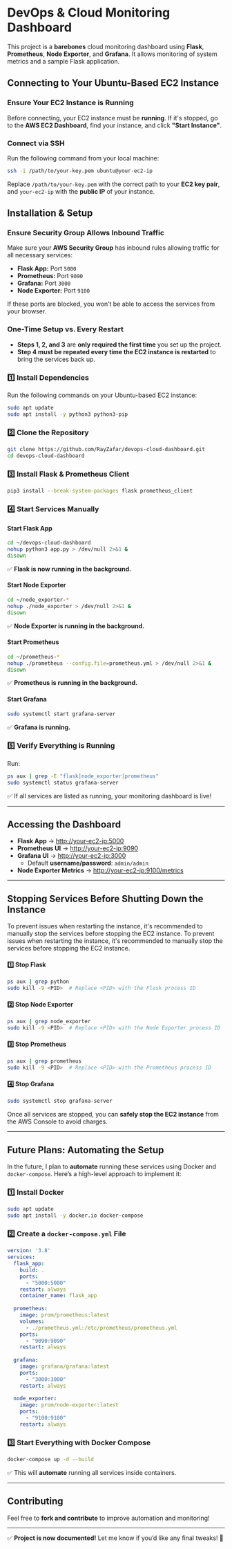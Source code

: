 # DevOps & Cloud Monitoring Dashboard

This project is a **barebones** cloud monitoring dashboard using **Flask**, **Prometheus**, **Node Exporter**, and **Grafana**. It allows monitoring of system metrics and a sample Flask application.

## **Connecting to Your Ubuntu-Based EC2 Instance**

### **Ensure Your EC2 Instance is Running**

Before connecting, your EC2 instance must be **running**. If it's stopped, go to the **AWS EC2 Dashboard**, find your instance, and click **"Start Instance"**.

### **Connect via SSH**

Run the following command from your local machine:

```sh
ssh -i /path/to/your-key.pem ubuntu@your-ec2-ip
```

Replace `/path/to/your-key.pem` with the correct path to your **EC2 key pair**, and `your-ec2-ip` with the **public IP** of your instance.

## **Installation & Setup**

### **Ensure Security Group Allows Inbound Traffic**

Make sure your **AWS Security Group** has inbound rules allowing traffic for all necessary services:

- **Flask App:** Port `5000`
- **Prometheus:** Port `9090`
- **Grafana:** Port `3000`
- **Node Exporter:** Port `9100`

If these ports are blocked, you won’t be able to access the services from your browser.

### **One-Time Setup vs. Every Restart**

- **Steps 1, 2, and 3** are **only required the first time** you set up the project.
- **Step 4 must be repeated every time the EC2 instance is restarted** to bring the services back up.

### **1️⃣ Install Dependencies**

Run the following commands on your Ubuntu-based EC2 instance:

```sh
sudo apt update
sudo apt install -y python3 python3-pip
```

### **2️⃣ Clone the Repository**

```sh
git clone https://github.com/RayZafar/devops-cloud-dashboard.git
cd devops-cloud-dashboard
```

### **3️⃣ Install Flask & Prometheus Client**

```sh
pip3 install --break-system-packages flask prometheus_client
```

### **4️⃣ Start Services Manually**

#### **Start Flask App**

```sh
cd ~/devops-cloud-dashboard
nohup python3 app.py > /dev/null 2>&1 &
disown
```

✅ **Flask is now running in the background.**

#### **Start Node Exporter**

```sh
cd ~/node_exporter-*
nohup ./node_exporter > /dev/null 2>&1 &
disown
```

✅ **Node Exporter is running in the background.**

#### **Start Prometheus**

```sh
cd ~/prometheus-*
nohup ./prometheus --config.file=prometheus.yml > /dev/null 2>&1 &
disown
```

✅ **Prometheus is running in the background.**

#### **Start Grafana**

```sh
sudo systemctl start grafana-server
```

✅ **Grafana is running.**

### **5️⃣ Verify Everything is Running**

Run:

```sh
ps aux | grep -E "flask|node_exporter|prometheus"
sudo systemctl status grafana-server
```

✅ If all services are listed as running, your monitoring dashboard is live!

---

## **Accessing the Dashboard**

- **Flask App** → [http://your-ec2-ip:5000](http://your-ec2-ip:5000)
- **Prometheus UI** → [http://your-ec2-ip:9090](http://your-ec2-ip:9090)
- **Grafana UI** → [http://your-ec2-ip:3000](http://your-ec2-ip:3000)
  - Default **username/password**: `admin/admin`
- **Node Exporter Metrics** → [http://your-ec2-ip:9100/metrics](http://your-ec2-ip:9100/metrics)

---

## **Stopping Services Before Shutting Down the Instance**

To prevent issues when restarting the instance, it's recommended to manually stop the services before stopping the EC2 instance.
To prevent issues when restarting the instance, it's recommended to manually stop the services before stopping the EC2 instance.

#### **1️⃣ Stop Flask**

```sh
ps aux | grep python
sudo kill -9 <PID>  # Replace <PID> with the Flask process ID
```

#### **2️⃣ Stop Node Exporter**

```sh
ps aux | grep node_exporter
sudo kill -9 <PID>  # Replace <PID> with the Node Exporter process ID
```

#### **3️⃣ Stop Prometheus**

```sh
ps aux | grep prometheus
sudo kill -9 <PID>  # Replace <PID> with the Prometheus process ID
```

#### **4️⃣ Stop Grafana**

```sh
sudo systemctl stop grafana-server
```

Once all services are stopped, you can **safely stop the EC2 instance** from the AWS Console to avoid charges.

---

## **Future Plans: Automating the Setup**

In the future, I plan to **automate** running these services using Docker and `docker-compose`. Here’s a high-level approach to implement it:

### **1️⃣ Install Docker**

```sh
sudo apt update
sudo apt install -y docker.io docker-compose
```

### **2️⃣ Create a ********`docker-compose.yml`******** File**

```yaml
version: '3.8'
services:
  flask_app:
    build: .
    ports:
      - "5000:5000"
    restart: always
    container_name: flask_app
  
  prometheus:
    image: prom/prometheus:latest
    volumes:
      - ./prometheus.yml:/etc/prometheus/prometheus.yml
    ports:
      - "9090:9090"
    restart: always
  
  grafana:
    image: grafana/grafana:latest
    ports:
      - "3000:3000"
    restart: always
  
  node_exporter:
    image: prom/node-exporter:latest
    ports:
      - "9100:9100"
    restart: always
```

### **3️⃣ Start Everything with Docker Compose**

```sh
docker-compose up -d --build
```

✅ This will **automate** running all services inside containers.

---

## **Contributing**

Feel free to **fork and contribute** to improve automation and monitoring!

---

✅ **Project is now documented!** Let me know if you’d like any final tweaks! 🚀

